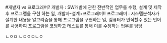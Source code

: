 #개발자 vs 프로그래머? 
개발자 : SW개발에 관한 전반적인 업무를 수행, 설계 및 제작 후 프로그램을 구현 하는 일, 개발자-설계+프로그래머!!
프로그래머 : 시스템분석자가 설계한 내용을 알고리즘을 통해 프로그램을 구현하는 일,
            컴퓨터가 인식할수 있는 언어를 사용하여 포로그램을 코딩하고 테스트를 통해 이를 수정하는 업무를 담당
            

ㄴㅇㅁ
ㄴㅁㅇㅁㄴㅇ
